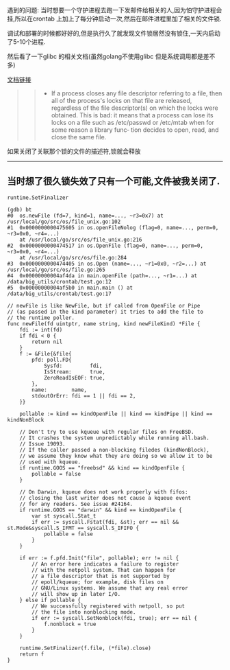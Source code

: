 遇到的问题: 
当时想要一个守护进程去跑一下发邮件给相关的人,因为怕守护进程会挂,所以在crontab 上加上了每分钟启动一次,然后在邮件进程里加了相关的文件锁.

调试和部署的时候都好好的,但是执行久了就发现文件锁居然没有锁住,一天内启动了5-10个进程.

然后看了一下glibc 的相关文档(虽然golang不使用glibc 但是系统调用都是差不多)

[文档链接](http://man7.org/linux/man-pages/man2/fcntl.2.html)

>>*  If a process closes any file descriptor referring to a file, then
          all of the process's locks on that file are released, regardless
          of the file descriptor(s) on which the locks were obtained.  This
          is bad: it means that a process can lose its locks on a file such
          as /etc/passwd or /etc/mtab when for some reason a library func‐
          tion decides to open, read, and close the same file.

如果关闭了关联那个锁的文件的描述符,锁就会释放

-----------
当时想了很久锁失效了只有一个可能,文件被我关闭了.
----

`runtime.SetFinalizer` 

```
(gdb) bt
#0  os.newFile (fd=7, kind=1, name=..., ~r3=0x7) at /usr/local/go/src/os/file_unix.go:102
#1  0x0000000000475605 in os.openFileNolog (flag=0, name=..., perm=0, ~r3=0x0, ~r4=...)
    at /usr/local/go/src/os/file_unix.go:216
#2  0x0000000000474517 in os.OpenFile (flag=0, name=..., perm=0, ~r3=0x0, ~r4=...)
    at /usr/local/go/src/os/file.go:284
#3  0x0000000000474405 in os.Open (name=..., ~r1=0x0, ~r2=...) at /usr/local/go/src/os/file.go:265
#4  0x00000000004af4da in main.openFile (path=..., ~r1=...) at /data/big_utils/crontab/test.go:12
#5  0x00000000004af5b0 in main.main () at /data/big_utils/crontab/test.go:17

```

```
// newFile is like NewFile, but if called from OpenFile or Pipe
// (as passed in the kind parameter) it tries to add the file to
// the runtime poller.
func newFile(fd uintptr, name string, kind newFileKind) *File {
	fdi := int(fd)
	if fdi < 0 {
		return nil
	}
	f := &File{&file{
		pfd: poll.FD{
			Sysfd:         fdi,
			IsStream:      true,
			ZeroReadIsEOF: true,
		},
		name:        name,
		stdoutOrErr: fdi == 1 || fdi == 2,
	}}

	pollable := kind == kindOpenFile || kind == kindPipe || kind == kindNonBlock

	// Don't try to use kqueue with regular files on FreeBSD.
	// It crashes the system unpredictably while running all.bash.
	// Issue 19093.
	// If the caller passed a non-blocking filedes (kindNonBlock),
	// we assume they know what they are doing so we allow it to be
	// used with kqueue.
	if runtime.GOOS == "freebsd" && kind == kindOpenFile {
		pollable = false
	}

	// On Darwin, kqueue does not work properly with fifos:
	// closing the last writer does not cause a kqueue event
	// for any readers. See issue #24164.
	if runtime.GOOS == "darwin" && kind == kindOpenFile {
		var st syscall.Stat_t
		if err := syscall.Fstat(fdi, &st); err == nil && st.Mode&syscall.S_IFMT == syscall.S_IFIFO {
			pollable = false
		}
	}

	if err := f.pfd.Init("file", pollable); err != nil {
		// An error here indicates a failure to register
		// with the netpoll system. That can happen for
		// a file descriptor that is not supported by
		// epoll/kqueue; for example, disk files on
		// GNU/Linux systems. We assume that any real error
		// will show up in later I/O.
	} else if pollable {
		// We successfully registered with netpoll, so put
		// the file into nonblocking mode.
		if err := syscall.SetNonblock(fdi, true); err == nil {
			f.nonblock = true
		}
	}

	runtime.SetFinalizer(f.file, (*file).close)
	return f
}
```
